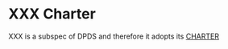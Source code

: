 # XXX Charter
XXX is a subspec of DPDS and therefore it adopts its [CHARTER](https://github.com/opendatamesh-initiative/odm-specification-dpdescriptor/blob/main/CHARTER.md)

